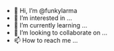 - 👋 Hi, I’m @funkylarma
- 👀 I’m interested in ...
- 🌱 I’m currently learning ...
- 💞️ I’m looking to collaborate on ...
- 📫 How to reach me ...

<!---
funkylarma/funkylarma is a ✨ special ✨ repository because its `README.md` (this file) appears on your GitHub profile.
You can click the Preview link to take a look at your changes.
--->
